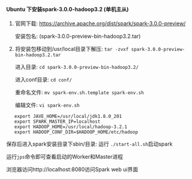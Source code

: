 #### Ubuntu 下安装spark-3.0.0-hadoop3.2 (单机主从)

1. 官网下载: https://archive.apache.org/dist/spark/spark-3.0.0-preview/
    
    安装包名: (spark-3.0.0-preview-bin-hadoop3.2.tar)
    
2. 将安装包移动到/usr/local目录下解压:
    `tar -zvxf spark-3.0.0-preview-bin-hadoop3.2.tar`

   进入目录:
    `cd spark-3.0.0-preview-bin-hadoop3.2/`
  
   进入conf目录: `cd conf/`
   
   重命名文件: `mv spark-env.sh.template spark-env.sh`
   
   编辑文件: `vi spark-env.sh`

 ```
    export JAVE_HOME=/usr/local/jdk1.8.0_201
    export SPARK_MASTER_IP=localhost
    export HADOOP_HOME=/usr/local/hadoop-3.2.1
    export HADOOP_CONF_DIR=$HADOOP_HOME/etc/hadoop
 ```

   保存后进入spark安装目录下sbin/目录:
   运行 `./start-all.sh`启动spark
   
   运行`jps`命令即可查看启动的Worker和Master进程
   
   浏览器访问http://localhost:8080访问Spark web ui界面